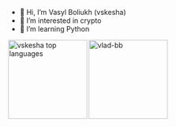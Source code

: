 - 👋 Hi, I’m Vasyl Boliukh (vskesha)
- 👀 I’m interested in crypto
- 🌱 I’m learning Python

<!---
Vskesha/Vskesha is a ✨ special ✨ repository because its `README.md` (this file) appears on your GitHub profile.
You can click the Preview link to take a look at your changes.
--->

<p><img align="left" src="https://github-readme-stats.vercel.app/api/top-langs?username=vskesha&show_icons=true&theme=radical&locale=en&layout=compact" alt="vskesha top languages" height="160" /></p>
<p><img align="center" src="https://github-readme-stats.vercel.app/api?username=vskesha&show_icons=true&theme=radical&locale=en&hide_border=true" alt="vlad-bb" height="160"/></p>

